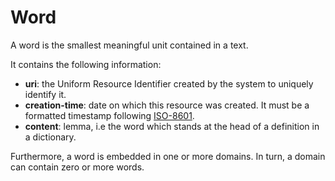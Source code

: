 # Word
A word is the smallest meaningful unit contained in a text. 

It contains the following information: 
* **uri**: the Uniform Resource Identifier created by the system to uniquely identify it. 
* **creation-time**:  date  on  which  this  resource  was  created.  It  must  be  a  formatted  timestamp  following [ISO-8601](http://www.iso.org/iso/home/standards/iso8601.htm). 
* **content**: lemma, i.e the word which stands at the head of a definition in a dictionary. 

Furthermore, a word is embedded in one or more domains. In turn, a domain can contain zero or more words.
